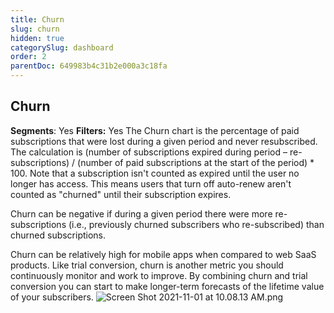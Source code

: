 ```yaml
---
title: Churn
slug: churn
hidden: true
categorySlug: dashboard
order: 2
parentDoc: 649983b4c31b2e000a3c18fa
---
```

## Churn
**Segments**: Yes
**Filters:** Yes
The Churn chart is the percentage of paid subscriptions that were lost during a given period and never resubscribed. The calculation is (number of subscriptions expired during period – re-subscriptions) / (number of paid subscriptions at the start of the period) * 100. Note that a subscription isn't counted as expired until the user no longer has access. This means users that turn off auto-renew aren't counted as "churned" until their subscription expires.

Churn can be negative if during a given period there were more re-subscriptions (i.e., previously churned subscribers who re-subscribed) than churned subscriptions.

Churn can be relatively high for mobile apps when compared to web SaaS products. Like trial conversion, churn is another metric you should continuously monitor and work to improve. By combining churn and trial conversion you can start to make longer-term forecasts of the lifetime value of your subscribers. 
![](https://files.readme.io/ae9fff5-Screen_Shot_2021-11-01_at_10.08.13_AM.png "Screen Shot 2021-11-01 at 10.08.13 AM.png")